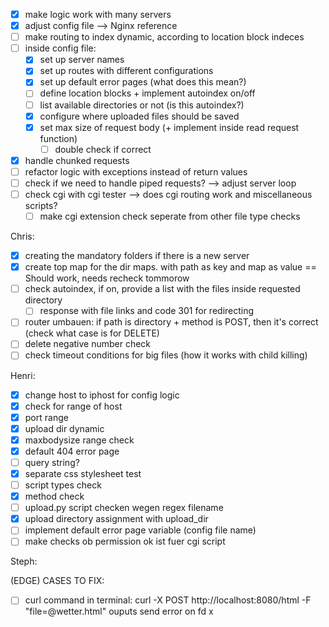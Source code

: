 
- [x] make logic work with many servers
 - [x] adjust config file --> Nginx reference
 - [ ] make routing to index dynamic, according to location block indeces
- [ ] inside config file:
	- [x] set up server names
	- [x] set up routes with different configurations
	- [x] set up default error pages (what does this mean?)
	- [ ] define location blocks + implement autoindex on/off
	- [ ] list available directories or not (is this autoindex?)
	- [x] configure where uploaded files should be saved
	- [x] set max size of request body (+ implement inside read request function)
		- [ ] double check if correct
- [x] handle chunked requests
- [ ] refactor logic with exceptions instead of return values
- [ ] check if we need to handle piped requests? --> adjust server loop
- [ ] check cgi with cgi tester --> does cgi routing work and miscellaneous scripts?
	- [ ] make cgi extension check seperate from other file type checks

Chris:
- [x] creating the mandatory folders if there is a new server
- [x] create top map for the dir maps. with path as key and map as value == Should work, needs recheck tommorow
- [ ] check autoindex, if on, provide a list with the files inside requested directory
	- [ ] response with file links and code 301 for redirecting
- [ ] router umbauen: if path is directory + method is POST, then it's correct (check what case is for DELETE) 
- [ ] delete negative number check
- [ ] check timeout conditions for big files (how it works with child killing)

Henri:
- [x] change host to iphost for config logic
- [x] check for range of host
- [x] port range
- [x] upload dir dynamic
- [x] maxbodysize range check
- [x] default 404 error page
- [ ] query string? 
- [x] separate css stylesheet test
- [ ] script types check 
- [x] method check 
- [ ] upload.py script checken wegen regex filename 
- [x] upload directory assignment with upload_dir 
- [ ] implement default error page variable (config file name)
- [ ] make checks ob permission ok ist fuer cgi script 

Steph:


(EDGE) CASES TO FIX:
- [ ] curl command in terminal: curl -X POST http://localhost:8080/html -F "file=@wetter.html" ouputs send error on fd x



